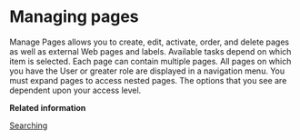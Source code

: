 # Managing pages 

Manage Pages allows you to create, edit, activate, order, and delete pages as well as external Web pages and labels. Available tasks depend on which item is selected. Each page can contain multiple pages. All pages on which you have the User or greater role are displayed in a navigation menu. You must expand pages to access nested pages. The options that you see are dependent upon your access level.

**Related information**  


[Searching ](../panel_help/h_search_admin_portlets.md)

